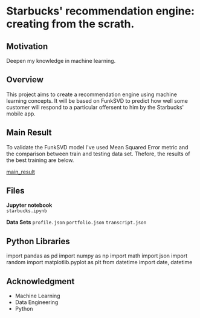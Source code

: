 # Starbucks' recommendation engine: creating from the scrath.

## Motivation
Deepen my knowledge in machine learning.

## Overview

This project aims to create a recommendation engine using machine learning concepts. It will be based on FunkSVD to predict how well some customer will respond to a particular offersent to him by the Starbucks' mobile app.

## Main Result

To validate the FunkSVD model I've used Mean Squared Error metric and the comparison between train and testing data set. 
Thefore, the results of the best training are below.

[main_result](assets/main-result.png)

## Files 

**Jupyter notebook**  
`starbucks.ipynb` 

**Data Sets**
`profile.json` 
`portfolio.json`
`transcript.json`

## Python Libraries

import pandas as pd
import numpy as np
import math
import json
import random
import matplotlib.pyplot as plt
from datetime import date, datetime

## Acknowledgment

* Machine Learning
* Data Engineering
* Python




  

  
	